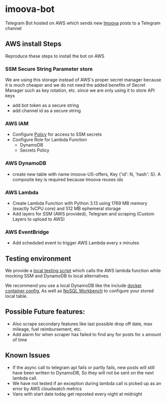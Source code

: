 # imoova-bot
Telegram Bot hosted on AWS which sends new [Imoova](https://www.imoova.com/en) posts to a Telegram channel 

## AWS install Steps
Reproduce these steps to install the bot on AWS

### SSM Secure String Parameter store
We are using this storage instead of AWS's proper secret manager because it is much cheaper and we do not need
the added benefits of Secret Manager such as key rotation, etc. since we are only using it to store API keys
- add bot token as a secure string
- add channel id as a secure string

### AWS IAM 
- Configure [Policy](aws_config/AccessTelegramSSMSecretsPolicy.json) for access to SSM secrets
- Configure Role for Lambda Function
  - DynamoDB
  - Secrets Policy

### AWS DynamoDB
- create new table with name imoova-US-offers, Key {'id': N, 'hash': S}. A composite key is required because Imoova 
reuses ids

### AWS Lambda
- Create Lambda Function with Python 3.13 using 1769 MB memory (exactly 1vCPU core) and 512 MB ephemeral storage
- Add layers for SSM (AWS provided), Telegram and scraping (Custom Layers to upload to AWS)

### AWS EventBridge
- Add scheduled event to trigger AWS Lambda every x minutes

## Testing environment
We provide a [local testing script](src/imoova-bot/local_lambda_test.py) which calls the AWS lambda function 
while mocking SSM and DynamoDB to local alternatives.

We recommend you use a local DynamoDB like the include [docker container config](dev_config/dynamodb/docker-compose.yml), 
As well as [NoSQL Workbench](https://docs.aws.amazon.com/amazondynamodb/latest/developerguide/workbench.html)
to configure your stored local table.

## Possible Future features:
- Also scrape secondary features like last possible drop off date, max mileage, fuel reimbursement, etc.
- Add alarm for when scraper has failed to find any for posts for x amount of time

## Known Issues
- If the async call to telegram api fails or partly fails, new posts will still have been written to DynamoDB,
So they will not be sent on the next lambda call.
- We have not tested if an exception during lambda call is picked up as an error by AWS cloudwatch metrics
- Vans with start date today get reposted every night at midnight
